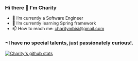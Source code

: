 
### Hi there 👋 I'm Charity

- 🔭 I’m currently a Software Engineer 
- 🌱 I’m currently learning Spring framework 
- 📫 How to reach me: charitymbisi@gmail.com
### ~I have no special talents, just passionately curious!.


[![Charity's github stats](https://github-readme-stats.vercel.app/api?username=charity1475&count_private=true)](https://github.com/anuraghazra/github-readme-stats)
